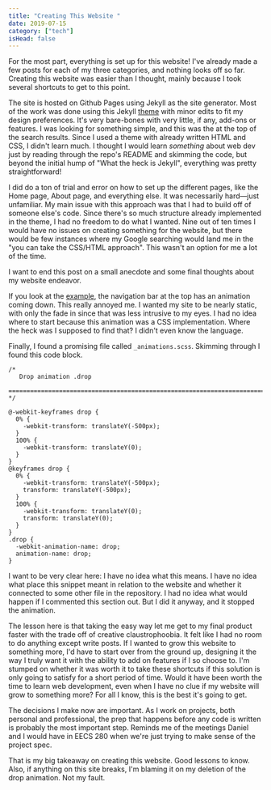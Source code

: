 ```yaml
---
title: "Creating This Website "
date: 2019-07-15
category: ["tech"]
isHead: false
---
```


For the most part, everything is set up for this website! I've already made a few posts for each of my three categories, and nothing looks off so far. Creating this website was easier than I thought, mainly because I took several shortcuts to get to this point. 

The site is hosted on Github Pages using Jekyll as the site generator. Most of the work was done using this Jekyll [theme](https://github.com/mmistakes/so-simple-theme) with minor edits to fit my design preferences. It's very bare-bones with very little, if any, add-ons or features. I was looking for something simple, and this was the at the top of the search results. Since I used a theme with already written HTML and CSS, I didn't learn much. I thought I would learn *something* about web dev just by reading through the repo's README and skimming the code, but beyond the initial hump of "What the heck is Jekyll", everything was pretty straightforward! 

I did do a ton of trial and error on how to set up the different pages, like the Home page, About page, and everything else. It was necessarily hard—just unfamiliar. My main issue with this approach was that I had to build off of someone else's code. Since there's so much structure already implemented in the theme, I had no freedom to do what I wanted. Nine out of ten times I would have no issues on creating something for the website, but there would be few instances where my Google searching would land me in the "you can take the CSS/HTML approach". This wasn't an option for me a lot of the time.

I want to end this post on a small anecdote and some final thoughts about my website endeavor.

If you look at the [example](https://mmistakes.github.io/so-simple-theme/), the navigation bar at the top has an animation coming down. This really annoyed me. I wanted my site to be nearly static, with only the fade in since that was less intrusive to my eyes. I had no idea where to start because this animation was a CSS implementation. Where the heck was I supposed to find that? I didn't even know the language.

Finally, I found a promising file called `_animations.scss`. Skimming through I found this code block.

```
/*
   Drop animation .drop
   ========================================================================== */

@-webkit-keyframes drop {
  0% {
    -webkit-transform: translateY(-500px);
  }
  100% {
    -webkit-transform: translateY(0);
  }
}
@keyframes drop {
  0% {
    -webkit-transform: translateY(-500px);
    transform: translateY(-500px);
  }
  100% {
    -webkit-transform: translateY(0);
    transform: translateY(0);
  }
}
.drop {
  -webkit-animation-name: drop;
  animation-name: drop;
}
```

I want to be very clear here: I have no idea what this means. I have no idea what place this snippet meant in relation to the website and whether it connected to some other file in the repository. I had no idea what would happen if I commented this section out. But I did it anyway, and it stopped the animation.

The lesson here is that taking the easy way let me get to my final product faster with the trade off of creative claustrophoobia. It felt like I had no room to do anything except write posts. If I wanted to grow this website to something more, I'd have to start over from the ground up, designing it the way I truly want it with the ability to add on features if I so choose to. I'm stumped on whether it was worth it to take these shortcuts if this solution is only going to satisfy for a short period of time. Would it have been worth the time to learn web development, even when I have no clue if my website will grow to something more? For all I know, this is the best it's going to get.

The decisions I make now are important. As I work on projects, both personal and professional, the prep that happens before any code is written is probably the most important step. Reminds me of the meetings Daniel and I would have in EECS 280 when we're just trying to make sense of the project spec.

That is my big takeaway on creating this website. Good lessons to know. Also, if anything on this site breaks, I'm blaming it on my deletion of the drop animation. Not my fault.